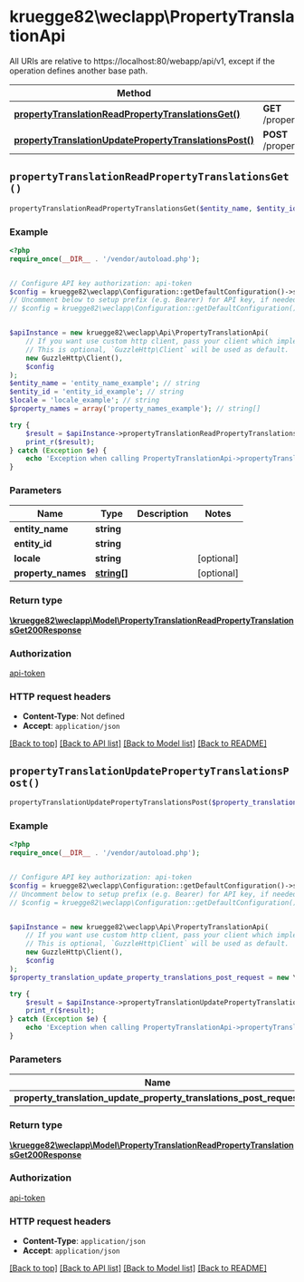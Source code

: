 # kruegge82\weclapp\PropertyTranslationApi

All URIs are relative to https://localhost:80/webapp/api/v1, except if the operation defines another base path.

| Method | HTTP request | Description |
| ------------- | ------------- | ------------- |
| [**propertyTranslationReadPropertyTranslationsGet()**](PropertyTranslationApi.md#propertyTranslationReadPropertyTranslationsGet) | **GET** /propertyTranslation/readPropertyTranslations |  |
| [**propertyTranslationUpdatePropertyTranslationsPost()**](PropertyTranslationApi.md#propertyTranslationUpdatePropertyTranslationsPost) | **POST** /propertyTranslation/updatePropertyTranslations |  |


## `propertyTranslationReadPropertyTranslationsGet()`

```php
propertyTranslationReadPropertyTranslationsGet($entity_name, $entity_id, $locale, $property_names): \kruegge82\weclapp\Model\PropertyTranslationReadPropertyTranslationsGet200Response
```



### Example

```php
<?php
require_once(__DIR__ . '/vendor/autoload.php');


// Configure API key authorization: api-token
$config = kruegge82\weclapp\Configuration::getDefaultConfiguration()->setApiKey('AuthenticationToken', 'YOUR_API_KEY');
// Uncomment below to setup prefix (e.g. Bearer) for API key, if needed
// $config = kruegge82\weclapp\Configuration::getDefaultConfiguration()->setApiKeyPrefix('AuthenticationToken', 'Bearer');


$apiInstance = new kruegge82\weclapp\Api\PropertyTranslationApi(
    // If you want use custom http client, pass your client which implements `GuzzleHttp\ClientInterface`.
    // This is optional, `GuzzleHttp\Client` will be used as default.
    new GuzzleHttp\Client(),
    $config
);
$entity_name = 'entity_name_example'; // string
$entity_id = 'entity_id_example'; // string
$locale = 'locale_example'; // string
$property_names = array('property_names_example'); // string[]

try {
    $result = $apiInstance->propertyTranslationReadPropertyTranslationsGet($entity_name, $entity_id, $locale, $property_names);
    print_r($result);
} catch (Exception $e) {
    echo 'Exception when calling PropertyTranslationApi->propertyTranslationReadPropertyTranslationsGet: ', $e->getMessage(), PHP_EOL;
}
```

### Parameters

| Name | Type | Description  | Notes |
| ------------- | ------------- | ------------- | ------------- |
| **entity_name** | **string**|  | |
| **entity_id** | **string**|  | |
| **locale** | **string**|  | [optional] |
| **property_names** | [**string[]**](../Model/string.md)|  | [optional] |

### Return type

[**\kruegge82\weclapp\Model\PropertyTranslationReadPropertyTranslationsGet200Response**](../Model/PropertyTranslationReadPropertyTranslationsGet200Response.md)

### Authorization

[api-token](../../README.md#api-token)

### HTTP request headers

- **Content-Type**: Not defined
- **Accept**: `application/json`

[[Back to top]](#) [[Back to API list]](../../README.md#endpoints)
[[Back to Model list]](../../README.md#models)
[[Back to README]](../../README.md)

## `propertyTranslationUpdatePropertyTranslationsPost()`

```php
propertyTranslationUpdatePropertyTranslationsPost($property_translation_update_property_translations_post_request): \kruegge82\weclapp\Model\PropertyTranslationReadPropertyTranslationsGet200Response
```



### Example

```php
<?php
require_once(__DIR__ . '/vendor/autoload.php');


// Configure API key authorization: api-token
$config = kruegge82\weclapp\Configuration::getDefaultConfiguration()->setApiKey('AuthenticationToken', 'YOUR_API_KEY');
// Uncomment below to setup prefix (e.g. Bearer) for API key, if needed
// $config = kruegge82\weclapp\Configuration::getDefaultConfiguration()->setApiKeyPrefix('AuthenticationToken', 'Bearer');


$apiInstance = new kruegge82\weclapp\Api\PropertyTranslationApi(
    // If you want use custom http client, pass your client which implements `GuzzleHttp\ClientInterface`.
    // This is optional, `GuzzleHttp\Client` will be used as default.
    new GuzzleHttp\Client(),
    $config
);
$property_translation_update_property_translations_post_request = new \kruegge82\weclapp\Model\PropertyTranslationUpdatePropertyTranslationsPostRequest(); // \kruegge82\weclapp\Model\PropertyTranslationUpdatePropertyTranslationsPostRequest

try {
    $result = $apiInstance->propertyTranslationUpdatePropertyTranslationsPost($property_translation_update_property_translations_post_request);
    print_r($result);
} catch (Exception $e) {
    echo 'Exception when calling PropertyTranslationApi->propertyTranslationUpdatePropertyTranslationsPost: ', $e->getMessage(), PHP_EOL;
}
```

### Parameters

| Name | Type | Description  | Notes |
| ------------- | ------------- | ------------- | ------------- |
| **property_translation_update_property_translations_post_request** | [**\kruegge82\weclapp\Model\PropertyTranslationUpdatePropertyTranslationsPostRequest**](../Model/PropertyTranslationUpdatePropertyTranslationsPostRequest.md)|  | |

### Return type

[**\kruegge82\weclapp\Model\PropertyTranslationReadPropertyTranslationsGet200Response**](../Model/PropertyTranslationReadPropertyTranslationsGet200Response.md)

### Authorization

[api-token](../../README.md#api-token)

### HTTP request headers

- **Content-Type**: `application/json`
- **Accept**: `application/json`

[[Back to top]](#) [[Back to API list]](../../README.md#endpoints)
[[Back to Model list]](../../README.md#models)
[[Back to README]](../../README.md)
